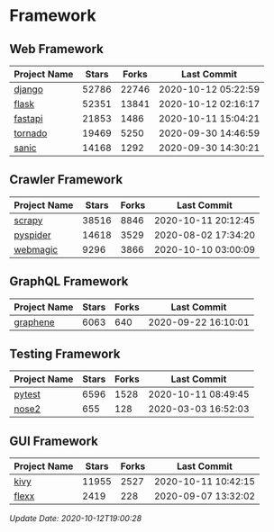 # Framework

## Web Framework

| Project Name | Stars | Forks | Last Commit |
| ------------ | ----- | ----- | ----------- |
| [django](https://github.com/django/django) | 52786 | 22746 | 2020-10-12 05:22:59 |
| [flask](https://github.com/pallets/flask) | 52351 | 13841 | 2020-10-12 02:16:17 |
| [fastapi](https://github.com/tiangolo/fastapi) | 21853 | 1486 | 2020-10-11 15:04:21 |
| [tornado](https://github.com/tornadoweb/tornado) | 19469 | 5250 | 2020-09-30 14:46:59 |
| [sanic](https://github.com/huge-success/sanic) | 14168 | 1292 | 2020-09-30 14:30:21 |

## Crawler Framework

| Project Name | Stars | Forks | Last Commit |
| ------------ | ----- | ----- | ----------- |
| [scrapy](https://github.com/scrapy/scrapy) | 38516 | 8846 | 2020-10-11 20:12:45 |
| [pyspider](https://github.com/binux/pyspider) | 14618 | 3529 | 2020-08-02 17:34:20 |
| [webmagic](https://github.com/code4craft/webmagic) | 9296 | 3866 | 2020-10-10 03:00:09 |

## GraphQL Framework

| Project Name | Stars | Forks | Last Commit |
| ------------ | ----- | ----- | ----------- |
| [graphene](https://github.com/graphql-python/graphene) | 6063 | 640 | 2020-09-22 16:10:01 |

## Testing Framework

| Project Name | Stars | Forks | Last Commit |
| ------------ | ----- | ----- | ----------- |
| [pytest](https://github.com/pytest-dev/pytest) | 6596 | 1528 | 2020-10-11 08:49:45 |
| [nose2](https://github.com/nose-devs/nose2) | 655 | 128 | 2020-03-03 16:52:03 |

## GUI Framework

| Project Name | Stars | Forks | Last Commit |
| ------------ | ----- | ----- | ----------- |
| [kivy](https://github.com/kivy/kivy) | 11955 | 2527 | 2020-10-11 10:42:15 |
| [flexx](https://github.com/flexxui/flexx) | 2419 | 228 | 2020-09-07 13:32:02 |

*Update Date: 2020-10-12T19:00:28*